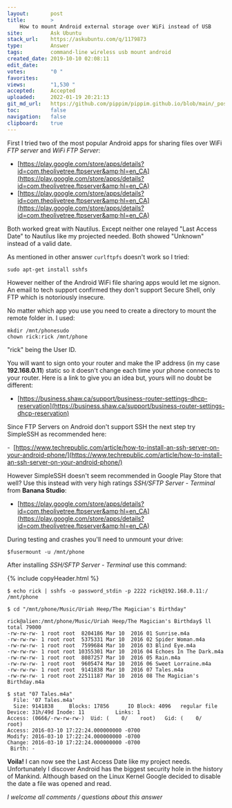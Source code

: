 ```yaml
---
layout:       post
title:        >
    How to mount Android external storage over WiFi instead of USB
site:         Ask Ubuntu
stack_url:    https://askubuntu.com/q/1179873
type:         Answer
tags:         command-line wireless usb mount android
created_date: 2019-10-10 02:08:11
edit_date:    
votes:        "0 "
favorites:    
views:        "1,530 "
accepted:     Accepted
uploaded:     2022-01-19 20:21:13
git_md_url:   https://github.com/pippim/pippim.github.io/blob/main/_posts/2019/2019-10-10-How-to-mount-Android-external-storage-over-WiFi-instead-of-USB.md
toc:          false
navigation:   false
clipboard:    true
---
```


First I tried two of the most popular Android apps for sharing files over WiFi *FTP server* and *WiFi FTP Server*:

- [https://play.google.com/store/apps/details?id=com.theolivetree.ftpserver&amp;hl=en_CA](https://play.google.com/store/apps/details?id=com.theolivetree.ftpserver&amp;hl=en_CA)
- [https://play.google.com/store/apps/details?id=com.theolivetree.ftpserver&amp;hl=en_CA](https://play.google.com/store/apps/details?id=com.theolivetree.ftpserver&amp;hl=en_CA)

Both worked great with Nautilus. Except neither one relayed "Last Access Date" to Nautilus like my projected needed. Both showed "Unknown" instead of a valid date.

As mentioned in other answer `curlftpfs` doesn't work so I tried:

``` 
sudo apt-get install sshfs
```

However neither of the Android WiFi file sharing apps would let me signon. An email to tech support confirmed they don't support Secure Shell, only FTP which is notoriously insecure.

No matter which app you use you need to create a directory to mount the remote folder in. I used:

``` 
mkdir /mnt/phonesudo
chown rick:rick /mnt/phone
```

"rick" being the User ID.

You will want to sign onto your router and make the IP address (in my case **192.168.0.11**) static so it doesn't change each time your phone connects to your router. Here is a link to give you an idea but, yours will no doubt be different:

- [https://business.shaw.ca/support/business-router-settings-dhcp-reservation](https://business.shaw.ca/support/business-router-settings-dhcp-reservation)

Since FTP Servers on Android don't support SSH the next step try SimpleSSH as recommended here:

-  [https://www.techrepublic.com/article/how-to-install-an-ssh-server-on-your-android-phone/](https://www.techrepublic.com/article/how-to-install-an-ssh-server-on-your-android-phone/)

However SimpleSSH doesn't seem recommended in Google Play Store that well? Use this instead with very high ratings *SSH/SFTP Server - Terminal* from **Banana Studio**:
- [https://play.google.com/store/apps/details?id=com.theolivetree.ftpserver&amp;hl=en_CA](https://play.google.com/store/apps/details?id=com.theolivetree.ftpserver&amp;hl=en_CA)

During testing and crashes you'll need to unmount your drive:

``` 
$fusermount -u /mnt/phone
```

After installing *SSH/SFTP Server - Terminal* use this command:

{% include copyHeader.html %}
``` 
$ echo rick | sshfs -o password_stdin -p 2222 rick@192.168.0.11:/ /mnt/phone

$ cd "/mnt/phone/Music/Uriah Heep/The Magician's Birthday"

rick@alien:/mnt/phone/Music/Uriah Heep/The Magician's Birthday$ ll
total 79000
-rw-rw-rw- 1 root root  8204186 Mar 10  2016 01 Sunrise.m4a
-rw-rw-rw- 1 root root  5375331 Mar 10  2016 02 Spider Woman.m4a
-rw-rw-rw- 1 root root  7599684 Mar 10  2016 03 Blind Eye.m4a
-rw-rw-rw- 1 root root 10355301 Mar 10  2016 04 Echoes In The Dark.m4a
-rw-rw-rw- 1 root root  8087257 Mar 10  2016 05 Rain.m4a
-rw-rw-rw- 1 root root  9605474 Mar 10  2016 06 Sweet Lorraine.m4a
-rw-rw-rw- 1 root root  9141838 Mar 10  2016 07 Tales.m4a
-rw-rw-rw- 1 root root 22511187 Mar 10  2016 08 The Magician's Birthday.m4a

$ stat "07 Tales.m4a"
  File: '07 Tales.m4a'
  Size: 9141838   	Blocks: 17856      IO Block: 4096   regular file
Device: 31h/49d	Inode: 11          Links: 1
Access: (0666/-rw-rw-rw-)  Uid: (    0/    root)   Gid: (    0/    root)
Access: 2016-03-10 17:22:24.000000000 -0700
Modify: 2016-03-10 17:22:24.000000000 -0700
Change: 2016-03-10 17:22:24.000000000 -0700
 Birth: -
```

**Voila!** I can now see the Last Access Date like my project needs. Unfortunately I discover Android has the biggest security hole in the history of Mankind. Although based on the Linux Kernel Google decided to disable the date a file was opened and read.

*I welcome all comments / questions about this answer*


